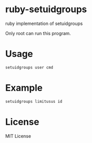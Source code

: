 # ruby-setuidgroups

ruby implementation of setuidgroups

Only root can run this program.

# Usage

```bash
setuidgroups user cmd
```

# Example

```bash
setuidgroups limitusus id
```

# License

MIT License
